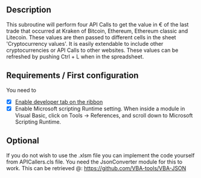 ## Description
This subroutine will perform four API Calls to get the value in € of the last trade that occurred at Kraken of Bitcoin, Ethereum, Ethereum classic and Litecoin. These values are then passed to different cells in the sheet 'Cryptocurrency values'. It is easily extendable to include other cryptocurrencies or API Calls to other websites. These values can be refreshed by pushing Ctrl + L when in the spreadsheet.

## Requirements / First configuration
You need to
- [x] [Enable developer tab on the ribbon](https://msdn.microsoft.com/nl-nl/library/bb608625.aspx)
- [x] Enable Microsoft scripting Runtime setting. When inside a module in Visual Basic, click on Tools -> References, and scroll down to Microsoft Scripting Runtime.

## Optional
If you do not wish to use the .xlsm file you can implement the code yourself from APICallers.cls file.
You need the JsonConverter module for this to work. This can be retrieved @: https://github.com/VBA-tools/VBA-JSON


